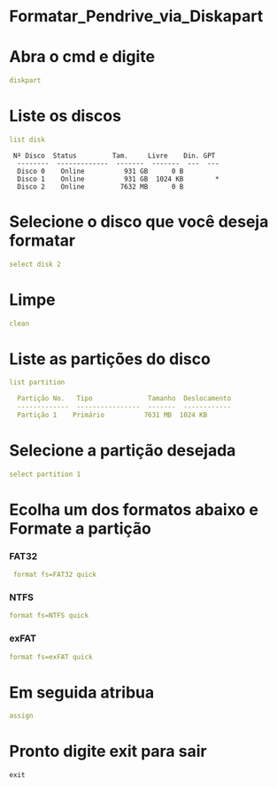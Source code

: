 # Formatar_Pendrive_via_Diskapart

# Abra o cmd e digite 
```yml
diskpart
```
# Liste os discos 

```yml
list disk
```
```
 Nº Disco  Status         Tam.     Livre    Din. GPT
  --------  -------------  -------  -------  ---  ---
  Disco 0    Online          931 GB      0 B
  Disco 1    Online          931 GB  1024 KB        *
  Disco 2    Online         7632 MB      0 B
```
# Selecione o disco que você deseja formatar
```yml
select disk 2
```
# Limpe
```yml
clean
```
# Liste as partições do disco
```yml
list partition
```
```yml
  Partição No.   Tipo              Tamanho  Deslocamento
  -------------  ----------------  -------  ------------
  Partição 1    Primário          7631 MB  1024 KB
```

# Selecione a partição desejada
```yml
select partition 1
```

# Ecolha um dos formatos abaixo e Formate a partição 

### FAT32
```yml
 format fs=FAT32 quick
```

### NTFS
```yml
format fs=NTFS quick
```

### exFAT
```yml
format fs=exFAT quick
```

# Em seguida atribua
```yml
assign
````

# Pronto digite exit para sair
```
exit
```
